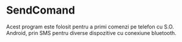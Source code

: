 # SendComand
Acest program este folosit pentru a primi comenzi pe telefon cu S.O. Android, prin SMS pentru diverse dispozitive cu conexiune bluetooth. 

